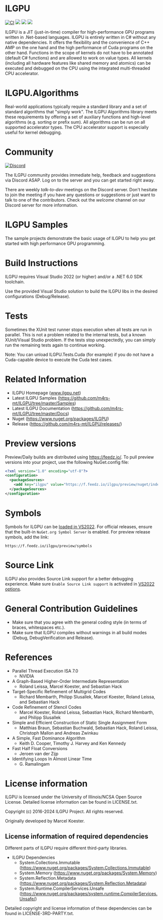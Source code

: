 # ILGPU
[![CI](https://github.com/m4rs-mt/ILGPU/actions/workflows/ci.yml/badge.svg?style=flat&branch=master&event=push)](https://github.com/m4rs-mt/ILGPU/actions/workflows/ci.yml?query=branch%3Amaster+event%3Apush)
[![](https://img.shields.io/nuget/v/ilgpu?style=flat&label=release)](https://www.nuget.org/packages/ilgpu/latest)
[![](https://img.shields.io/nuget/vpre/ilgpu?style=flat&label=pre-release)](https://www.nuget.org/packages/ilgpu/absoluteLatest)
[![](https://img.shields.io/feedz/vpre/ilgpu/preview/ilgpu?style=flat&color=blue&label=preview)](#preview-versions)

ILGPU is a JIT (just-in-time) compiler for high-performance GPU programs written in .Net-based languages.
ILGPU is entirely written in C# without any native dependencies.
It offers the flexibility and the convenience of C++ AMP on the one hand and the high performance of Cuda programs on the other hand.
Functions in the scope of kernels do not have to be annotated (default C# functions) and are allowed to work on value types.
All kernels (including all hardware features like shared memory and atomics) can be executed and debugged on the CPU using the integrated multi-threaded CPU accelerator.

# ILGPU.Algorithms

Real-world applications typically require a standard library and a set of standard algorithms that "simply work".
The ILGPU Algorithms library meets these requirements by offering a set of auxiliary functions and high-level algorithms (e.g. sorting or prefix sum).
All algorithms can be run on all supported accelerator types.
The CPU accelerator support is especially useful for kernel debugging.

# Community
[![Discord](https://img.shields.io/discord/511598552179539988?label=ILGPU)](https://discord.gg/X6RBCff)

The ILGPU community provides immediate help, feedback and suggestions via Discord ASAP.
Log on to the server and you can get started right away.

There are weekly *talk-to-dev* meetings on the Discord server.
Don't hesitate to join the meeting if you have any questions or suggestions or just want to talk to one of the contributors.
Check out the *welcome* channel on our Discord server for more information.

# ILGPU Samples

The sample projects demonstrate the basic usage of ILGPU to help you get started with high performance GPU programming.

# Build Instructions

ILGPU requires Visual Studio 2022 (or higher) and/or a .NET 6.0 SDK toolchain.

Use the provided Visual Studio solution to build the ILGPU libs
in the desired configurations (Debug/Release).

# Tests

Sometimes the XUnit test runner stops execution when all tests are run in parallel.
This is not a problem related to the internal tests, but a known XUnit/Visual Studio problem.
If the tests stop unexpectedly, you can simply run the remaining tests again to continue working.

Note: You can unload ILGPU.Tests.Cuda (for example) if you do not have a Cuda-capable device to
execute the Cuda test cases.

# Related Information
* ILGPU Homepage (www.ilgpu.net)
* Latest ILGPU Samples (https://github.com/m4rs-mt/ILGPU/tree/master/Samples)
* Latest ILGPU Documentation (https://github.com/m4rs-mt/ILGPU/tree/master/Docs)
* Nuget (https://www.nuget.org/packages/ILGPU)
* Release (https://github.com/m4rs-mt/ILGPU/releases/)

# Preview versions
Preview/Daily builds are distributed using https://feedz.io/. To pull preview versions into your project, use the following NuGet.config file:
~~~xml
<?xml version="1.0" encoding="utf-8"?>
<configuration>
  <packageSources>
    <add key="ilgpu" value="https://f.feedz.io/ilgpu/preview/nuget/index.json" />
  </packageSources>
</configuration>
~~~

# Symbols

Symbols for ILGPU can be [loaded in VS2022](https://docs.microsoft.com/en-us/visualstudio/debugger/specify-symbol-dot-pdb-and-source-files-in-the-visual-studio-debugger).
For official releases, ensure that the built-in `NuGet.org Symbol Server` is enabled. For preview release symbols, add the link:
```
https://f.feedz.io/ilgpu/preview/symbols
```

# Source Link

ILGPU also provides Source Link support for a better debugging experience. Make sure `Enable Source Link support` is activated in [VS2022 options](https://docs.microsoft.com/en-us/visualstudio/debugger/general-debugging-options-dialog-box).

# General Contribution Guidelines

* Make sure that you agree with the general coding style (in terms of braces, whitespaces etc.).
* Make sure that ILGPU compiles without warnings in all build modes (Debug, DebugVerification and Release).

# References

* Parallel Thread Execution ISA 7.0
    - NVIDIA
* A Graph-Based Higher-Order Intermediate Representation
    - Roland Leissa, Marcel Koester, and Sebastian Hack
* Target-Specific Refinement of Multigrid Codes
    - Richard Membarth, Philipp Slusallek, Marcel Koester, Roland Leissa, and Sebastian Hack
* Code Refinement of Stencil Codes
    - Marcel Koester, Roland Leissa, Sebastian Hack, Richard Membarth, and Philipp Slusallek
* Simple and Efficient Construction of Static Single Assignment Form
    - Matthias Braun, Sebastian Buchwald, Sebastian Hack, Roland Leissa, Christoph Mallon and Andreas Zwinkau
* A Simple, Fast Dominance Algorithm
    - Keith D. Cooper, Timothy J. Harvey and Ken Kennedy
* Fast Half Float Conversions
    - Jeroen van der Zijp
* Identifying Loops In Almost Linear Time
    - G. Ramalingam

# License information

ILGPU is licensed under the University of Illinois/NCSA Open Source License.
Detailed license information can be found in LICENSE.txt.

Copyright (c) 2016-2024 ILGPU Project. All rights reserved.

Originally developed by Marcel Koester.

## License information of required dependencies

Different parts of ILGPU require different third-party libraries.
* ILGPU Dependencies
    - System.Collections.Immutable
    (https://www.nuget.org/packages/System.Collections.Immutable)
    - System.Memory
    (https://www.nuget.org/packages/System.Memory)
    - System.Reflection.Metadata
    (https://www.nuget.org/packages/System.Reflection.Metadata)
    - System.Runtime.CompilerServices.Unsafe
    (https://www.nuget.org/packages/system.runtime.CompilerServices.Unsafe/)

Detailed copyright and license information of these dependencies can be found in
LICENSE-3RD-PARTY.txt.
